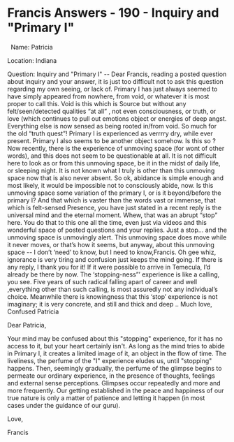# Francis Answers - 190 - Inquiry and "Primary I"

&nbsp;
Name: Patricia&nbsp;
  





Location: Indiana&nbsp;

Question: Inquiry and &quot;Primary I&quot; -- Dear Francis, reading a posted question about inquiry and your answer, it is just too difficult not to ask this question regarding my own seeing, or lack of. Primary I has just always seemed to have simply appeared from nowhere, from void, or whatever it is most proper to call this. Void is this which is Source but without any felt/seen/detected qualities &ldquo;at all&rdquo; , not even consciousness, or truth, or love (which continues to pull out emotions object or energies of deep angst. Everything else is now sensed as being rooted in/from void. So much for the old &ldquo;truth quest&rdquo;! Primary I is experienced as verrrry dry, while ever present. Primary I also seems to be another object somehow. Is this so ? Now recently, there is the experience of unmoving space (for wont of other words), and this does not seem to be questionable at all. It is not difficult here to look as or from this unmoving space, be it in the midst of daily life, or sleeping night. It is not known what I truly is other than this unmoving space now that is also never absent. So ok, abidance is simple enough and most likely, it would be impossible not to consciously abide, now. Is this unmoving space some variation of the primary I, or is it beyond/before the primary I? And that which is vaster than the words vast or immense, that which is felt-sensed Presence, you have just stated in a recent reply is the universal mind and the eternal moment. Whew, that was an abrupt &ldquo;stop&rdquo; here. You do that to this one all the time, even just via videos and this wonderful space of posted questions and your replies. Just a stop&hellip; and the unmoving space is unmovingly alert. This unmoving space does move while it never moves, or that&rsquo;s how it seems, but anyway, about this unmoving space -- I don&rsquo;t &lsquo;need&rsquo; to know, but I need to know,Francis. Oh gee whiz, ignorance is very tiring and confusion just keeps the mind going. If there is any reply, I thank you for it! If it were possible to arrive in Temecula, I&rsquo;d already be there by now. The &lsquo;stopping-ness&rdquo;&rsquo; experience is like a calling, you see. Five years of such radical falling apart of career and well ,everything other than such calling, is most assuredly not any individual&rsquo;s choice. Meanwhile there is knowingness that this &lsquo;stop&rsquo; experience is not imaginary; it is very concrete, and still and thick and deep .. Much love, Confused Patricia

Dear Patricia,

Your mind may be confused about this &quot;stopping&quot; experience, for it has no access to it, but your heart certainly isn't. As long as the mind tries to abide in Primary I, it creates a limited image of it, an object in the flow of time. The liveliness, the perfume of the &quot;I&quot; experience eludes us, until &quot;stopping&quot; happens. Then, seemingly gradually, the perfume of the glimpse begins to permeate our ordinary experience, in the presence of thoughts, feelings and external sense perceptions. Glimpses occur repeatedly and more and more frequently. Our getting established in the peace and happiness of our true nature is only a matter of patience and letting it happen (in most cases&nbsp;under the guidance of our guru).

Love,

Francis





